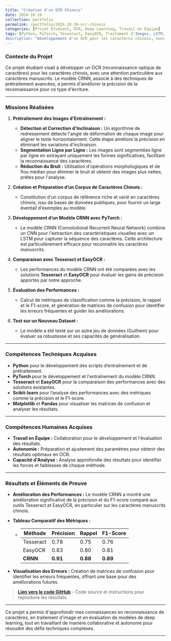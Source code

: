 ```yaml
---
title: "Création d'un OCR Chinois"
date: 2024-10-10
collection: portfolio
permalink: /portfolio/2024-10-10-ocr-chinois
categories: [Projet Étudiant, OCR, Deep Learning, Travail en Équipe]
tags: [Python, PyTorch, Tesseract, EasyOCR, Traitement d'Images, LSTM, CNN]
description: "Développement d'un OCR pour les caractères chinois, avec une attention particulière aux caractères manuscrits, en utilisant le modèle CRNN et des techniques de prétraitement avancées."
---
```


### Contexte du Projet

Ce projet étudiant visait à développer un OCR (reconnaissance optique de caractères) pour les caractères chinois, avec une attention particulière aux caractères manuscrits. Le modèle CRNN, associé à des techniques de prétraitement avancées, a permis d'améliorer la précision de la reconnaissance pour ce type d'écriture.

---

### Missions Réalisées

1. **Prétraitement des Images d’Entraînement :**
   - **Détection et Correction d'Inclinaison :** Un algorithme de redressement détecte l'angle de déformation de chaque image pour aligner le texte horizontalement. Cette étape améliore la précision en éliminant les variations d'inclinaison.
   - **Segmentation Ligne par Ligne :** Les images sont segmentées ligne par ligne en extrayant uniquement les formes significatives, facilitant la reconnaissance des caractères.
   - **Réduction du Bruit :** Utilisation d'opérations morphologiques et de flou médian pour éliminer le bruit et obtenir des images plus nettes, prêtes pour l'analyse.

2. **Création et Préparation d’un Corpus de Caractères Chinois :**
   - Constitution d'un corpus de référence riche et varié en caractères chinois, issu de bases de données publiques, pour fournir un large éventail d'exemples au modèle.

3. **Développement d’un Modèle CRNN avec PyTorch :**
   - Le modèle CRNN (Convolutional Recurrent Neural Network) combine un CNN pour l'extraction des caractéristiques visuelles avec un LSTM pour capturer la séquence des caractères. Cette architecture est particulièrement efficace pour reconnaître les caractères manuscrits.

4. **Comparaison avec Tesseract et EasyOCR :**
   - Les performances du modèle CRNN ont été comparées avec les solutions **Tesseract** et **EasyOCR** pour évaluer les gains de précision apportés par notre approche.

5. **Évaluation des Performances :**
   - Calcul de métriques de classification comme la précision, le rappel et le F1-score, et génération de matrices de confusion pour identifier les erreurs fréquentes et guider les améliorations.

6. **Test sur un Nouveau Dataset :**
   - Le modèle a été testé sur un autre jeu de données (Guilhem) pour évaluer sa robustesse et ses capacités de généralisation.

---

### Compétences Techniques Acquises

- **Python** pour le développement des scripts d’entraînement et de prétraitement.
- **PyTorch** pour le développement et l'entraînement du modèle CRNN.
- **Tesseract** et **EasyOCR** pour la comparaison des performances avec des solutions existantes.
- **Scikit-learn** pour l’analyse des performances avec des métriques comme la précision et le F1-score.
- **Matplotlib** et **Pandas** pour visualiser les matrices de confusion et analyser les résultats.

---

### Compétences Humaines Acquises

- **Travail en Équipe :** Collaboration pour le développement et l'évaluation des résultats.
- **Autonomie :** Préparation et ajustement des paramètres pour obtenir des résultats optimaux en OCR.
- **Capacité d'Analyse :** Analyse approfondie des résultats pour identifier les forces et faiblesses de chaque méthode.

---

### Résultats et Éléments de Preuve

- **Amélioration des Performances :** Le modèle CRNN a montré une amélioration significative de la précision et du F1-score comparé aux outils Tesseract et EasyOCR, en particulier sur les caractères manuscrits chinois.
- **Tableau Comparatif des Métriques :**
   - | Méthode       | Précision | Rappel | F1-Score |
     |---------------|-----------|--------|----------|
     | Tesseract     | 0.78      | 0.75   | 0.76     |
     | EasyOCR       | 0.83      | 0.80   | 0.81     |
     | **CRNN**      | **0.91**  | **0.88** | **0.89** |

- **Visualisation des Erreurs :** Création de matrices de confusion pour identifier les erreurs fréquentes, offrant une base pour des améliorations futures.

<!-- - **Illustrations :**
   - Avant et après prétraitement (réduction du bruit, redressement) et prédictions du modèle CRNN pour divers caractères.

> **[Télécharger le rapport final](#)** - Rapport complet détaillant la méthodologie, les résultats et les recommandations.
>
> **[Voir la démonstration](#)** - Accédez à la démonstration de l'OCR en ligne pour tester les capacités de reconnaissance en direct.-->
>
> **[Lien vers le code GitHub](https://github.com/PerrineQhn/Chinese_OCR)** - Code source et instructions pour reproduire les résultats. 

---

Ce projet a permis d'approfondir mes connaissances en reconnaissance de caractères, en traitement d'image et en évaluation de modèles de deep learning, tout en travaillant de manière collaborative et autonome pour résoudre des défis techniques complexes.

--- 